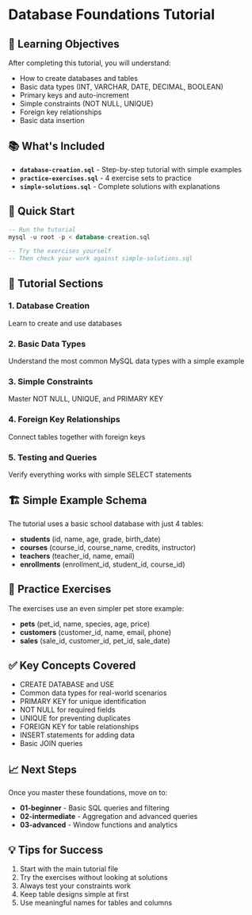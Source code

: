 # Database Foundations Tutorial

## 🎯 Learning Objectives
After completing this tutorial, you will understand:
- How to create databases and tables
- Basic data types (INT, VARCHAR, DATE, DECIMAL, BOOLEAN)
- Primary keys and auto-increment
- Simple constraints (NOT NULL, UNIQUE)
- Foreign key relationships
- Basic data insertion

## 📚 What's Included
- **`database-creation.sql`** - Step-by-step tutorial with simple examples
- **`practice-exercises.sql`** - 4 exercise sets to practice
- **`simple-solutions.sql`** - Complete solutions with explanations

## 🚀 Quick Start
```sql
-- Run the tutorial
mysql -u root -p < database-creation.sql

-- Try the exercises yourself
-- Then check your work against simple-solutions.sql
```

## 📖 Tutorial Sections

### 1. Database Creation
Learn to create and use databases

### 2. Basic Data Types  
Understand the most common MySQL data types with a simple example

### 3. Simple Constraints
Master NOT NULL, UNIQUE, and PRIMARY KEY

### 4. Foreign Key Relationships
Connect tables together with foreign keys

### 5. Testing and Queries
Verify everything works with simple SELECT statements

## 🏗️ Simple Example Schema
The tutorial uses a basic school database with just 4 tables:
- **students** (id, name, age, grade, birth_date)
- **courses** (course_id, course_name, credits, instructor)  
- **teachers** (teacher_id, name, email)
- **enrollments** (enrollment_id, student_id, course_id)

## 📝 Practice Exercises
The exercises use an even simpler pet store example:
- **pets** (pet_id, name, species, age, price)
- **customers** (customer_id, name, email, phone)
- **sales** (sale_id, customer_id, pet_id, sale_date)

## ✅ Key Concepts Covered
- CREATE DATABASE and USE
- Common data types for real-world scenarios
- PRIMARY KEY for unique identification
- NOT NULL for required fields  
- UNIQUE for preventing duplicates
- FOREIGN KEY for table relationships
- INSERT statements for adding data
- Basic JOIN queries

## 📈 Next Steps
Once you master these foundations, move on to:
- **01-beginner** - Basic SQL queries and filtering
- **02-intermediate** - Aggregation and advanced queries
- **03-advanced** - Window functions and analytics

## 💡 Tips for Success
1. Start with the main tutorial file
2. Try the exercises without looking at solutions
3. Always test your constraints work
4. Keep table designs simple at first
5. Use meaningful names for tables and columns
